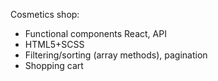 Cosmetics shop:
- Functional components React, API
- HTML5+SCSS
- Filtering/sorting (array methods), pagination
- Shopping cart
